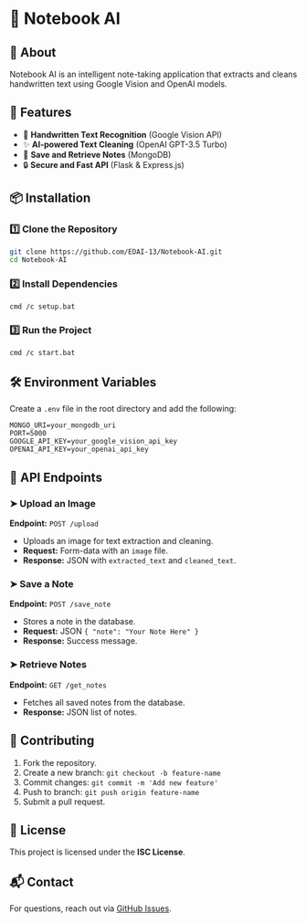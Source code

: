 # 📓 Notebook AI

## 📌 About
Notebook AI is an intelligent note-taking application that extracts and cleans handwritten text using Google Vision and OpenAI models.

## 🚀 Features
- 📝 **Handwritten Text Recognition** (Google Vision API)
- ✨ **AI-powered Text Cleaning** (OpenAI GPT-3.5 Turbo)
- 📁 **Save and Retrieve Notes** (MongoDB)
- 🔒 **Secure and Fast API** (Flask & Express.js)

## 📦 Installation

### 1️⃣ Clone the Repository
```sh
git clone https://github.com/EDAI-13/Notebook-AI.git
cd Notebook-AI
```

### 2️⃣ Install Dependencies
```sh
cmd /c setup.bat
```

### 3️⃣ Run the Project
```sh
cmd /c start.bat
```

## 🛠 Environment Variables
Create a `.env` file in the root directory and add the following:
```
MONGO_URI=your_mongodb_uri
PORT=5000
GOOGLE_API_KEY=your_google_vision_api_key
OPENAI_API_KEY=your_openai_api_key
```

## 📡 API Endpoints

### ➤ Upload an Image
**Endpoint:** `POST /upload`
- Uploads an image for text extraction and cleaning.
- **Request:** Form-data with an `image` file.
- **Response:** JSON with `extracted_text` and `cleaned_text`.

### ➤ Save a Note
**Endpoint:** `POST /save_note`
- Stores a note in the database.
- **Request:** JSON `{ "note": "Your Note Here" }`
- **Response:** Success message.

### ➤ Retrieve Notes
**Endpoint:** `GET /get_notes`
- Fetches all saved notes from the database.
- **Response:** JSON list of notes.

## 🤝 Contributing
1. Fork the repository.
2. Create a new branch: `git checkout -b feature-name`
3. Commit changes: `git commit -m 'Add new feature'`
4. Push to branch: `git push origin feature-name`
5. Submit a pull request.

## 📄 License
This project is licensed under the **ISC License**.

## 📬 Contact
For questions, reach out via [GitHub Issues](https://github.com/EDAI-13/Notebook-AI/issues).

